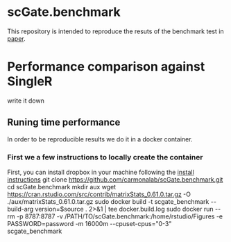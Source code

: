 # scGate.benchmark
This repository is intended to reproduce the resuts of the benchmark test in [paper](url_here). 

# Performance comparison against SingleR
write it down

## Runing time performance
In order to be reproducible results we do it in a docker container.

### First we a few instructions to locally create the container
First, you can install dropbox in your machine following the [install instructions](https://docs.docker.com/engine/install/)
git clone https://github.com/carmonalab/scGate.benchmark.git
cd scGate.benchmark
mkdir aux
wget https://cran.rstudio.com/src/contrib/matrixStats_0.61.0.tar.gz -O ./aux/matrixStats_0.61.0.tar.gz
sudo docker build -t scgate_benchmark --build-arg version=$source . 2>&1 | tee docker.build.log
sudo docker run --rm -p 8787:8787 -v /PATH/TO/scGate.benchmark:/home/rstudio/Figures -e PASSWORD=password -m 16000m --cpuset-cpus="0-3"  scgate_benchmark
